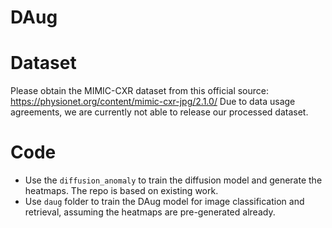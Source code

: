 # DAug

# Dataset
Please obtain the MIMIC-CXR dataset from this official source: https://physionet.org/content/mimic-cxr-jpg/2.1.0/
Due to data usage agreements, we are currently not able to release our processed dataset.

# Code
- Use the `diffusion_anomaly` to train the diffusion model and generate the heatmaps. The repo is based on existing work.
- Use `daug` folder to train the DAug model for image classification and retrieval, assuming the heatmaps are pre-generated already.